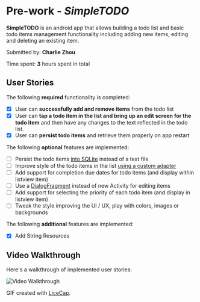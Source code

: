 # Pre-work - *SimpleTODO*

**SimpleTODO** is an android app that allows building a todo list and basic todo items management functionality including adding new items, editing and deleting an existing item.

Submitted by: **Charlie Zhou**

Time spent: **3** hours spent in total

## User Stories

The following **required** functionality is completed:

* [x] User can **successfully add and remove items** from the todo list
* [x] User can **tap a todo item in the list and bring up an edit screen for the todo item** and then have any changes to the text reflected in the todo list.
* [x] User can **persist todo items** and retrieve them properly on app restart

The following **optional** features are implemented:

* [ ] Persist the todo items [into SQLite](http://guides.codepath.com/android/Persisting-Data-to-the-Device#sqlite) instead of a text file
* [ ] Improve style of the todo items in the list [using a custom adapter](http://guides.codepath.com/android/Using-an-ArrayAdapter-with-ListView)
* [ ] Add support for completion due dates for todo items (and display within listview item)
* [ ] Use a [DialogFragment](http://guides.codepath.com/android/Using-DialogFragment) instead of new Activity for editing items
* [ ] Add support for selecting the priority of each todo item (and display in listview item)
* [ ] Tweak the style improving the UI / UX, play with colors, images or backgrounds

The following **additional** features are implemented:

* [x] Add String Resources

## Video Walkthrough 

Here's a walkthrough of implemented user stories:

<img src='http://i.imgur.com/NSMxzvQ.gif' title='Video Walkthrough' width='' alt='Video Walkthrough' />

GIF created with [LiceCap](http://www.cockos.com/licecap/).
